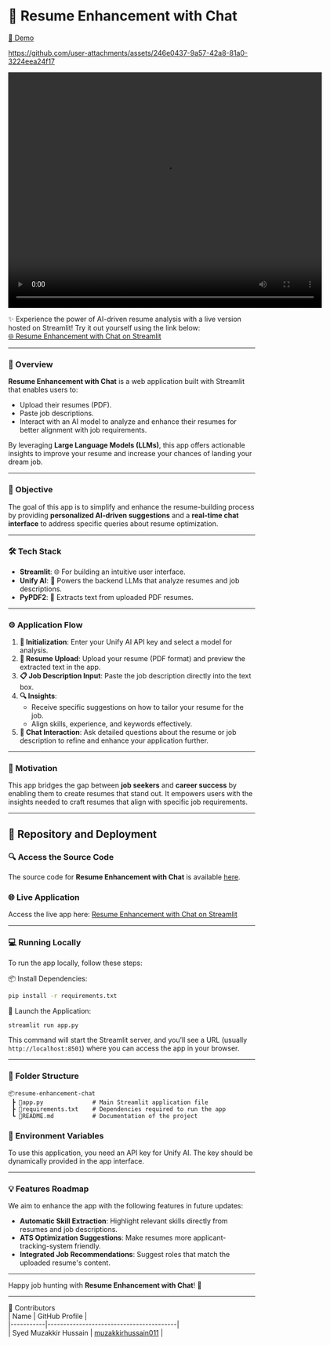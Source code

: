 # 📄 Resume Enhancement with Chat  
[🚀 Demo](https://resume-analyser-unifyai.streamlit.app/)  

https://github.com/user-attachments/assets/246e0437-9a57-42a8-81a0-3224eea24f17

<video width="640" height="480" autoplay>
  <source src="videos/Resume_Enhancement.mp4" type="video/mp4">
Your browser does not support the video tag.
</video>

✨ Experience the power of AI-driven resume analysis with a live version hosted on Streamlit! Try it out yourself using the link below:  
[🌐 Resume Enhancement with Chat on Streamlit](https://resume-analyser-unifyai.streamlit.app/)  

---

### 🧐 Overview  
**Resume Enhancement with Chat** is a web application built with Streamlit that enables users to:  
- Upload their resumes (PDF).  
- Paste job descriptions.  
- Interact with an AI model to analyze and enhance their resumes for better alignment with job requirements.  

By leveraging **Large Language Models (LLMs)**, this app offers actionable insights to improve your resume and increase your chances of landing your dream job.  

---

### 🎯 Objective  
The goal of this app is to simplify and enhance the resume-building process by providing **personalized AI-driven suggestions** and a **real-time chat interface** to address specific queries about resume optimization.  

---

### 🛠️ Tech Stack  
- **Streamlit**: 🌐 For building an intuitive user interface.  
- **Unify AI**: 🤖 Powers the backend LLMs that analyze resumes and job descriptions.  
- **PyPDF2**: 📄 Extracts text from uploaded PDF resumes.  

---

### ⚙️ Application Flow  
1. **🔑 Initialization**: Enter your Unify AI API key and select a model for analysis.  
2. **📄 Resume Upload**: Upload your resume (PDF format) and preview the extracted text in the app.  
3. **📋 Job Description Input**: Paste the job description directly into the text box.  
4. **🔍 Insights**:  
   - Receive specific suggestions on how to tailor your resume for the job.  
   - Align skills, experience, and keywords effectively.  
5. **💬 Chat Interaction**: Ask detailed questions about the resume or job description to refine and enhance your application further.  

---

### 🎨 Motivation  
This app bridges the gap between **job seekers** and **career success** by enabling them to create resumes that stand out. It empowers users with the insights needed to craft resumes that align with specific job requirements.  

---

## 📂 Repository and Deployment  

### 🔍 Access the Source Code  
The source code for **Resume Enhancement with Chat** is available [here](https://github.com/muzakkirhussain011/Resume-Analyser/blob/main/app.py).  

### 🌐 Live Application  
Access the live app here: [Resume Enhancement with Chat on Streamlit](https://resume-analyser-unifyai.streamlit.app/)  

---

### 💻 Running Locally  
To run the app locally, follow these steps:  

📦 Install Dependencies:
```bash
pip install -r requirements.txt
```

🚀 Launch the Application:
```bash
streamlit run app.py
```

This command will start the Streamlit server, and you’ll see a URL (usually `http://localhost:8501`) where you can access the app in your browser.

---

### 📂 Folder Structure  
```plaintext
📦resume-enhancement-chat   
 ┣ 📜app.py              # Main Streamlit application file  
 ┣ 📜requirements.txt    # Dependencies required to run the app  
 ┗ 📜README.md           # Documentation of the project  
```

### 🔐 Environment Variables  
To use this application, you need an API key for Unify AI. The key should be dynamically provided in the app interface.  

---

### 💡 Features Roadmap  
We aim to enhance the app with the following features in future updates:  
- **Automatic Skill Extraction**: Highlight relevant skills directly from resumes and job descriptions.  
- **ATS Optimization Suggestions**: Make resumes more applicant-tracking-system friendly.  
- **Integrated Job Recommendations**: Suggest roles that match the uploaded resume's content.  

---

Happy job hunting with **Resume Enhancement with Chat**! 🎉  

---

👥 Contributors  
| Name      | GitHub Profile                          |  
|-----------|-----------------------------------------|  
| Syed Muzakkir Hussain | [muzakkirhussain011](https://github.com/muzakkirhussain011) |

